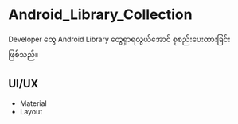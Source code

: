 # Android_Library_Collection
Developer တွေ Android Library တွေရှာရလွယ်အောင် စုစည်းပေးထားခြင်းဖြစ်သည်။

## UI/UX
- Material
- Layout
